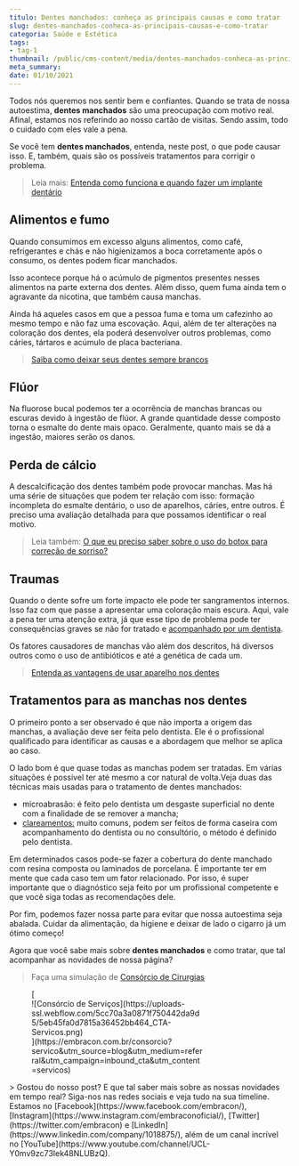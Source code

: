 ```yaml
---
titulo: Dentes manchados: conheça as principais causas e como tratar
slug: dentes-manchados-conheca-as-principais-causas-e-como-tratar
categoria: Saúde e Estética
tags:
- tag-1
thumbnail: /public/cms-content/media/dentes-manchados-conheca-as-principais-causas-e-como-tratar.jpeg
meta_summary: 
date: 01/10/2021
---
```

Todos nós queremos nos sentir bem e confiantes. Quando se trata de nossa autoestima, **dentes manchados** são uma preocupação com motivo real. Afinal, estamos nos referindo ao nosso cartão de visitas. Sendo assim, todo o cuidado com eles vale a pena.

Se você tem **dentes manchados**, entenda, neste post, o que pode causar isso. E, também, quais são os possíveis tratamentos para corrigir o problema.

> Leia mais: [Entenda como funciona e quando fazer um implante dentário](https://www.embracon.com.br/blog/entenda-como-funciona-um-implante-dentario)

Alimentos e fumo
----------------

Quando consumimos em excesso alguns alimentos, como café, refrigerantes e chás e não higienizamos a boca corretamente após o consumo, os dentes podem ficar manchados.

Isso acontece porque há o acúmulo de pigmentos presentes nesses alimentos na parte externa dos dentes. Além disso, quem fuma ainda tem o agravante da nicotina, que também causa manchas.

Ainda há aqueles casos em que a pessoa fuma e toma um cafezinho ao mesmo tempo e não faz uma escovação. Aqui, além de ter alterações na coloração dos dentes, ela poderá desenvolver outros problemas, como cáries, tártaros e acúmulo de placa bacteriana.

> [Saiba como deixar seus dentes sempre brancos](https://www.embracon.com.br/blog/saiba-como-deixar-seus-dentes-sempre-brancos)

Flúor
-----

Na fluorose bucal podemos ter a ocorrência de manchas brancas ou escuras devido à ingestão de flúor. A grande quantidade desse composto torna o esmalte do dente mais opaco. Geralmente, quanto mais se dá a ingestão, maiores serão os danos.

Perda de cálcio
---------------

A descalcificação dos dentes também pode provocar manchas. Mas há uma série de situações que podem ter relação com isso: formação incompleta do esmalte dentário, o uso de aparelhos, cáries, entre outros. É preciso uma avaliação detalhada para que possamos identificar o real motivo.

> Leia também: [O que eu preciso saber sobre o uso do botox para correção de sorriso?](https://www.embracon.com.br/blog/o-que-eu-preciso-saber-sobre-o-uso-do-botox-para-correcao-de-sorriso)

Traumas
-------

Quando o dente sofre um forte impacto ele pode ter sangramentos internos. Isso faz com que passe a apresentar uma coloração mais escura. Aqui, vale a pena ter uma atenção extra, já que esse tipo de problema pode ter consequências graves se não for tratado e [acompanhado por um dentista](https://www.embracon.com.br/blog/entenda-como-e-o-curso-e-o-mercado-de-odontologia).

Os fatores causadores de manchas vão além dos descritos, há diversos outros como o uso de antibióticos e até a genética de cada um.

> [Entenda as vantagens de usar aparelho nos dentes](https://www.embracon.com.br/blog/entenda-as-vantagens-de-usar-aparelho-nos-dentes)

Tratamentos para as manchas nos dentes
--------------------------------------

O primeiro ponto a ser observado é que não importa a origem das manchas, a avaliação deve ser feita pelo dentista. Ele é o profissional qualificado para identificar as causas e a abordagem que melhor se aplica ao caso.

O lado bom é que quase todas as manchas podem ser tratadas. Em várias situações é possível ter até mesmo a cor natural de volta.Veja duas das técnicas mais usadas para o tratamento de dentes manchados:

- microabrasão: é feito pelo dentista um desgaste superficial no dente com a finalidade de se remover a mancha;
- [clareamentos:](https://www.embracon.com.br/blog/como-funciona-o-clareamento-dos-dentes) muito comuns, podem ser feitos de forma caseira com acompanhamento do dentista ou no consultório, o método é definido pelo dentista.

Em determinados casos pode-se fazer a cobertura do dente manchado com resina composta ou laminados de porcelana. É importante ter em mente que cada caso tem um fator relacionado. Por isso, é super importante que o diagnóstico seja feito por um profissional competente e que você siga todas as recomendações dele.

Por fim, podemos fazer nossa parte para evitar que nossa autoestima seja abalada. Cuidar da alimentação, da higiene e deixar de lado o cigarro já um ótimo começo!

Agora que você sabe mais sobre **dentes manchados** e como tratar, que tal acompanhar as novidades de nossa página?

> Faça uma simulação de [Consórcio de Cirurgias](https://www.embracon.com.br/consorcio-servicos)

<figure class="w-richtext-figure-type-image w-richtext-align-center" style="max-width:310px">[<div>![Consórcio de Serviços](https://uploads-ssl.webflow.com/5cc70a3a0871f750442da9d5/5eb45fa0d7815a36452bb464_CTA-Servicos.png)</div>](https://embracon.com.br/consorcio?servico&utm_source=blog&utm_medium=referral&utm_campaign=inbound_cta&utm_content=servicos)</figure>> Gostou do nosso post? E que tal saber mais sobre as nossas novidades em tempo real? Siga-nos nas redes sociais e veja tudo na sua timeline. Estamos no [Facebook](https://www.facebook.com/embracon/), [Instagram](https://www.instagram.com/embraconoficial/), [Twitter](https://twitter.com/embracon) e [LinkedIn](https://www.linkedin.com/company/1018875/), além de um canal incrível no [YouTube](https://www.youtube.com/channel/UCL-Y0mv9zc73Iek48NLUBzQ).
